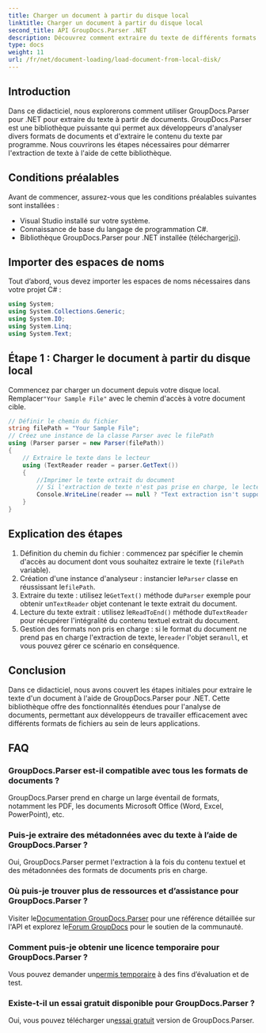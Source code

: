 ```yaml
---
title: Charger un document à partir du disque local
linktitle: Charger un document à partir du disque local
second_title: API GroupDocs.Parser .NET
description: Découvrez comment extraire du texte de différents formats de documents à l'aide de GroupDocs.Parser pour .NET. Extraction de texte simple et efficace avec C#.
type: docs
weight: 11
url: /fr/net/document-loading/load-document-from-local-disk/
---
```

## Introduction
Dans ce didacticiel, nous explorerons comment utiliser GroupDocs.Parser pour .NET pour extraire du texte à partir de documents. GroupDocs.Parser est une bibliothèque puissante qui permet aux développeurs d'analyser divers formats de documents et d'extraire le contenu du texte par programme. Nous couvrirons les étapes nécessaires pour démarrer l'extraction de texte à l'aide de cette bibliothèque.
## Conditions préalables
Avant de commencer, assurez-vous que les conditions préalables suivantes sont installées :
- Visual Studio installé sur votre système.
- Connaissance de base du langage de programmation C#.
-  Bibliothèque GroupDocs.Parser pour .NET installée (télécharger[ici](https://releases.groupdocs.com/parser/net/)).

## Importer des espaces de noms
Tout d’abord, vous devez importer les espaces de noms nécessaires dans votre projet C# :
```csharp
using System;
using System.Collections.Generic;
using System.IO;
using System.Linq;
using System.Text;
```
## Étape 1 : Charger le document à partir du disque local
 Commencez par charger un document depuis votre disque local. Remplacer`"Your Sample File"` avec le chemin d'accès à votre document cible.
```csharp
// Définir le chemin du fichier
string filePath = "Your Sample File";
// Créez une instance de la classe Parser avec le filePath
using (Parser parser = new Parser(filePath))
{
    // Extraire le texte dans le lecteur
    using (TextReader reader = parser.GetText())
    {
        //Imprimer le texte extrait du document
        // Si l'extraction de texte n'est pas prise en charge, le lecteur sera nul
        Console.WriteLine(reader == null ? "Text extraction isn't supported" : reader.ReadToEnd());
    }
}
```
## Explication des étapes
1. Définition du chemin du fichier : commencez par spécifier le chemin d'accès au document dont vous souhaitez extraire le texte (`filePath` variable).
2.  Création d'une instance d'analyseur : instancier le`Parser` classe en réussissant le`filePath`.
3.  Extraire du texte : utilisez le`GetText()` méthode du`Parser` exemple pour obtenir un`TextReader` objet contenant le texte extrait du document.
4.  Lecture du texte extrait : utilisez le`ReadToEnd()` méthode du`TextReader` pour récupérer l'intégralité du contenu textuel extrait du document.
5.  Gestion des formats non pris en charge : si le format du document ne prend pas en charge l'extraction de texte, le`reader` l'objet sera`null`, et vous pouvez gérer ce scénario en conséquence.

## Conclusion
Dans ce didacticiel, nous avons couvert les étapes initiales pour extraire le texte d'un document à l'aide de GroupDocs.Parser pour .NET. Cette bibliothèque offre des fonctionnalités étendues pour l'analyse de documents, permettant aux développeurs de travailler efficacement avec différents formats de fichiers au sein de leurs applications.

## FAQ
### GroupDocs.Parser est-il compatible avec tous les formats de documents ?
GroupDocs.Parser prend en charge un large éventail de formats, notamment les PDF, les documents Microsoft Office (Word, Excel, PowerPoint), etc.
### Puis-je extraire des métadonnées avec du texte à l’aide de GroupDocs.Parser ?
Oui, GroupDocs.Parser permet l'extraction à la fois du contenu textuel et des métadonnées des formats de documents pris en charge.
### Où puis-je trouver plus de ressources et d’assistance pour GroupDocs.Parser ?
 Visiter le[Documentation GroupDocs.Parser](https://reference.groupdocs.com/parser/net/) pour une référence détaillée sur l'API et explorez le[Forum GroupDocs](https://forum.groupdocs.com/c/parser/17) pour le soutien de la communauté.
### Comment puis-je obtenir une licence temporaire pour GroupDocs.Parser ?
 Vous pouvez demander un[permis temporaire](https://purchase.groupdocs.com/temporary-license/) à des fins d’évaluation et de test.
### Existe-t-il un essai gratuit disponible pour GroupDocs.Parser ?
 Oui, vous pouvez télécharger un[essai gratuit](https://releases.groupdocs.com/) version de GroupDocs.Parser.